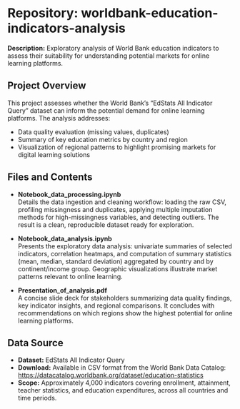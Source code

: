 # Repository: worldbank-education-indicators-analysis  
**Description:** Exploratory analysis of World Bank education indicators to assess their suitability for understanding potential markets for online learning platforms.

## Project Overview
This project assesses whether the World Bank’s “EdStats All Indicator Query” dataset can inform the potential demand for online learning platforms. The analysis addresses:
- Data quality evaluation (missing values, duplicates)
- Summary of key education metrics by country and region
- Visualization of regional patterns to highlight promising markets for digital learning solutions

## Files and Contents
- **Notebook_data_processing.ipynb**  
  Details the data ingestion and cleaning workflow: loading the raw CSV, profiling missingness and duplicates, applying multiple imputation methods for high-missingness variables, and detecting outliers. The result is a clean, reproducible dataset ready for exploration.

- **Notebook_data_analysis.ipynb**  
  Presents the exploratory data analysis: univariate summaries of selected indicators, correlation heatmaps, and computation of summary statistics (mean, median, standard deviation) aggregated by country and by continent/income group. Geographic visualizations illustrate market patterns relevant to online learning.

- **Presentation_of_analysis.pdf**  
  A concise slide deck for stakeholders summarizing data quality findings, key indicator insights, and regional comparisons. It concludes with recommendations on which regions show the highest potential for online learning platforms.

## Data Source
- **Dataset:** EdStats All Indicator Query
- **Download:** Available in CSV format from the World Bank Data Catalog: https://datacatalog.worldbank.org/dataset/education-statistics
- **Scope:** Approximately 4,000 indicators covering enrollment, attainment, teacher statistics, and education expenditures, across all countries and time periods.
